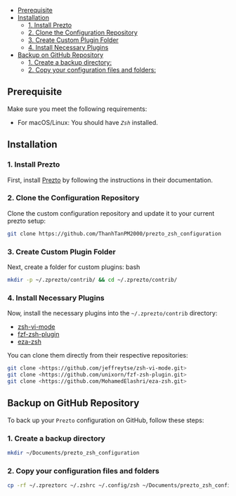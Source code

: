 <!--toc:start-->
- [Prerequisite](#prerequisite)
- [Installation](#installation)
  - [1. Install Prezto](#1-install-prezto)
  - [2. Clone the Configuration Repository](#2-clone-the-configuration-repository)
  - [3. Create Custom Plugin Folder](#3-create-custom-plugin-folder)
  - [4. Install Necessary Plugins](#4-install-necessary-plugins)
- [Backup on GitHub Repository](#backup-on-github-repository)
  - [1. Create a backup directory:](#1-create-a-backup-directory)
  - [2. Copy your configuration files and folders:](#2-copy-your-configuration-files-and-folders)
<!--toc:end-->

## Prerequisite

Make sure you meet the following requirements:

- For macOS/Linux: You should have _`Zsh`_ installed.

## Installation

### 1. Install Prezto

First, install [Prezto](https://github.com/sorin-ionescu/prezto) by following the instructions in their documentation.

### 2. Clone the Configuration Repository

Clone the custom configuration repository and update it to your current prezto setup:

```bash
git clone https://github.com/ThanhTanPM2000/prezto_zsh_configuration
```

### 3. Create Custom Plugin Folder

Next, create a folder for custom plugins:
bash

```bash
mkdir -p ~/.zprezto/contrib/ && cd ~/.zprezto/contrib/
```

### 4. Install Necessary Plugins

Now, install the necessary plugins into the `~/.zprezto/contrib` directory:

- [zsh-vi-mode](https://github.com/jeffreytse/zsh-vi-mode)
- [fzf-zsh-plugin](https://github.com/unixorn/fzf-zsh-plugin)
- [eza-zsh](https://github.com/MohamedElashri/eza-zsh)

You can clone them directly from their respective repositories:

```bash
git clone <https://github.com/jeffreytse/zsh-vi-mode.git>
git clone <https://github.com/unixorn/fzf-zsh-plugin.git>
git clone <https://github.com/MohamedElashri/eza-zsh.git>
```

## Backup on GitHub Repository

To back up your `Prezto` configuration on GitHub, follow these steps:

### 1. Create a backup directory

```bash
mkdir ~/Documents/prezto_zsh_configuration
```

### 2. Copy your configuration files and folders

```bash
cp -rf ~/.zpreztorc ~/.zshrc ~/.config/zsh ~/Documents/prezto_zsh_configuration
```
